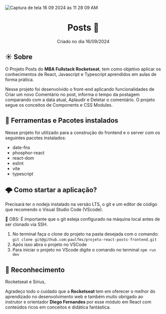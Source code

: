 
![Captura de tela 16 09 2024 às 11 28 09 AM](https://github.com/user-attachments/assets/cc6f28bc-3809-4c0f-8418-45fe31d0ba02)


<h1 align="center"> Posts 📄 </h1>
<p align="center"> Criado no dia 16/09/2024 </p>

## ☀️ Sobre
O Projeto Posts do <b>MBA Fullstack Rocketseat</b>, tem como objetivo aplicar os conhecimentos de React, Javascript e Typescript aprendidos em aulas de forma prática.

Nesse projeto foi desenvolvido o front-end aplicando funcionalidades de Criar um novo Comentário no post, informa o tempo da postagem comparando com a data atual, Aplaudir e Deletar o comentário.
O projeto segue os conceitos de Components e CSS Modules.

## 🔔 Ferramentas e Pacotes instalados
Nesse projeto foi utilizado para a construção do frontend e o server com os seguintes pacotes instalados:

- date-fns
- phosphor-react
- react-dom
- eslint
- vite
- typescript

## 🌩️ Como startar a aplicação?
Precisará ter o nodejs instalado na versão LTS, o git e um editor de código que recomendo o Visual Studio Code (VScode).

📢 OBS: É importante que o git esteja configurado na máquina local antes de ser clonado via SSH.

1. No terminal faça o clone do projeto na pasta desejada com o comando: `git clone git@github.com:paulfms/projeto-react-posts-frontend.git`
2. Após isso abra o projeto no VSCode
3. Para iniciar o projeto no VScode digite o comando no terminal `npm run dev`

## 🎉 Reconhecimento

Rocketseat e Sirius,

Agradeço todo o cuidado que a <b> Rocketseat </b> tem em oferecer o melhor do aprendizado no desenvolvimento web e também muito obrigado ao instrutor e orientador <b> Diego Fernandes </b> por esse módulo em React com conteúdos ricos em conceitos e didática fantástica.
